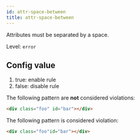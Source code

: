 ```yaml
---
id: attr-space-between
title: attr-space-between
---
```


Attributes must be separated by a space.

Level: `error`

## Config value

1. true: enable rule
2. false: disable rule

The following pattern are **not** considered violations:

<!-- prettier-ignore -->
```html
<div class="foo" id="bar"></div>
```

The following pattern is considered violation:

<!-- prettier-ignore -->
```html
<div class="foo"id="bar"></div>
```
